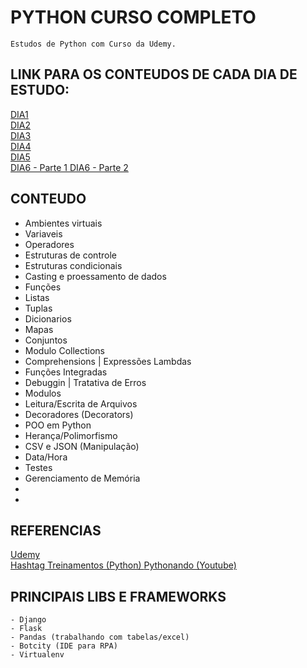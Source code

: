 # PYTHON CURSO COMPLETO

    Estudos de Python com Curso da Udemy.

## LINK PARA OS CONTEUDOS DE CADA DIA DE ESTUDO:


<a href="https://github.com/CamiloCCarvalho/python/blob/master/studies/day1/main.py">
    DIA1
</a>
<br/>

<a href="https://github.com/CamiloCCarvalho/python/blob/master/studies/day2/main.py">
    DIA2
</a>
<br/>

<a href="https://github.com/CamiloCCarvalho/python/blob/master/studies/day3/main.py">
    DIA3
</a>
<br/>

<a href="https://github.com/CamiloCCarvalho/python/blob/master/studies/day4/main.py">
    DIA4
</a>
<br/>

<a href="https://github.com/CamiloCCarvalho/python/blob/master/studies/day5/main.py">
    DIA5
</a>
<br/>

<a href="https://github.com/CamiloCCarvalho/python/blob/master/studies/day6/main.py">
    DIA6 - Parte 1
</a>
<a href="https://github.com/CamiloCCarvalho/python/blob/master/studies/day6/main2.py">
    DIA6 - Parte 2
</a>
<br/>


## CONTEUDO

<ul>
    <li>Ambientes virtuais</li>
    <li>Variaveis</li>
    <li>Operadores</li>
    <li>Estruturas de controle</li>
    <li>Estruturas condicionais</li>
    <li>Casting e proessamento de dados</li>
    <li>Funções</li>
    <li>Listas</li>
    <li>Tuplas</li>
    <li>Dicionarios</li>
    <li>Mapas</li>
    <li>Conjuntos</li>
    <li>Modulo Collections</li>
    <li>Comprehensions | Expressões Lambdas</li>
    <li>Funções Integradas</li>
    <li>Debuggin | Tratativa de Erros</li>
    <li>Modulos</li>
    <li>Leitura/Escrita de Arquivos</li>
    <li>Decoradores (Decorators)</li>
    <li>POO em Python</li>
    <li>Herança/Polimorfismo</li>
    <li>CSV e JSON (Manipulação)</li>
    <li>Data/Hora</li>
    <li>Testes</li>
    <li>Gerenciamento de Memória</li>
    <li></li>
    <li></li>
</ul>

## REFERENCIAS

<a href="https://www.udemy.com/" target="_blank">
    Udemy
</a>
<br/>
<a href="https://www.hashtagtreinamentos.com/" target="_blank">
    Hashtag Treinamentos (Python)
</a>
<a href="https://www.youtube.com/@pythonando" target="_blank">
    Pythonando (Youtube)
</a>
<br/>

## PRINCIPAIS LIBS E FRAMEWORKS

    - Django
    - Flask
    - Pandas (trabalhando com tabelas/excel)
    - Botcity (IDE para RPA)
    - Virtualenv

